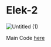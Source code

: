 # Elek-2

![Untitled (1)](https://github.com/CeyhanYildiz/Elek-2/assets/114076103/6b4f2976-88b0-404a-8534-b337b6c2f624)

Main Code [here](https://github.com/CeyhanYildiz/Elek-2/blob/main/Machine/Machine.ino)
